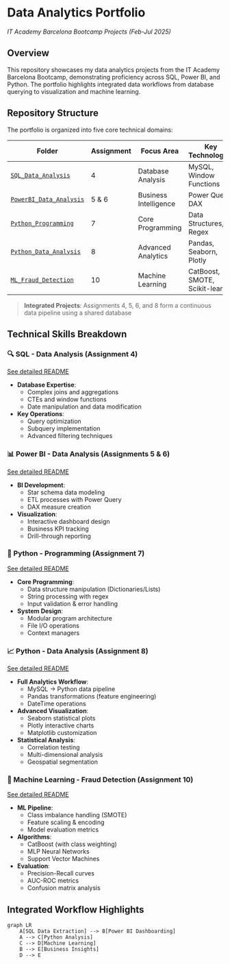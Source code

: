 # Data Analytics Portfolio 
*IT Academy Barcelona Bootcamp Projects (Feb-Jul 2025)*

## Overview
This repository showcases my data analytics projects from the IT Academy Barcelona Bootcamp, demonstrating proficiency across SQL, Power BI, and Python. The portfolio highlights integrated data workflows from database querying to visualization and machine learning.

## Repository Structure
The portfolio is organized into five core technical domains:

| Folder | Assignment | Focus Area | Key Technologies |
|--------|------------|------------|------------------|
| [`SQL_Data_Analysis`](/SQL_Data_Analysis) | 4 | Database Analysis | MySQL, Window Functions |
| [`PowerBI_Data_Analysis`](/PowerBI_Data_Analysis) | 5 & 6 | Business Intelligence | Power Query, DAX |
| [`Python_Programming`](/Python_Programming) | 7 | Core Programming | Data Structures, Regex |
| [`Python_Data_Analysis`](/Python_Data_Analysis) | 8 | Advanced Analytics | Pandas, Seaborn, Plotly |
| [`ML_Fraud_Detection`](/ML_Fraud_Detection) | 10 | Machine Learning | CatBoost, SMOTE, Scikit-learn |

> **Integrated Projects**: Assignments 4, 5, 6, and 8 form a continuous data pipeline using a shared database

## Technical Skills Breakdown

### 🔍 SQL - Data Analysis (Assignment 4)
[See detailed README](/SQL_Data_Analysis)
- **Database Expertise**: 
  - Complex joins and aggregations
  - CTEs and window functions
  - Date manipulation and data modification
- **Key Operations**:
  - Query optimization
  - Subquery implementation
  - Advanced filtering techniques

### 📊 Power BI - Data Analysis (Assignments 5 & 6)
[See detailed README](/PowerBI_Data_Analysis)
- **BI Development**:
  - Star schema data modeling
  - ETL processes with Power Query
  - DAX measure creation
- **Visualization**:
  - Interactive dashboard design
  - Business KPI tracking
  - Drill-through reporting

### 🐍 Python - Programming (Assignment 7)
[See detailed README](/Python_Programming)
- **Core Programming**:
  - Data structure manipulation (Dictionaries/Lists)
  - String processing with regex
  - Input validation & error handling
- **System Design**:
  - Modular program architecture
  - File I/O operations
  - Context managers

### 📈 Python - Data Analysis (Assignment 8)
[See detailed README](/Python_Data_Analysis)
- **Full Analytics Workflow**:
  - MySQL → Python data pipeline
  - Pandas transformations (feature engineering)
  - DateTime operations
- **Advanced Visualization**:
  - Seaborn statistical plots
  - Plotly interactive charts
  - Matplotlib customization
- **Statistical Analysis**:
  - Correlation testing
  - Multi-dimensional analysis
  - Geospatial segmentation

### 🤖 Machine Learning - Fraud Detection (Assignment 10)
[See detailed README](/ML_Fraud_Detection)
- **ML Pipeline**:
  - Class imbalance handling (SMOTE)
  - Feature scaling & encoding
  - Model evaluation metrics
- **Algorithms**:
  - CatBoost (with class weighting)
  - MLP Neural Networks
  - Support Vector Machines
- **Evaluation**:
  - Precision-Recall curves
  - AUC-ROC metrics
  - Confusion matrix analysis

## Integrated Workflow Highlights
```mermaid
graph LR
    A[SQL Data Extraction] --> B[Power BI Dashboarding]
    A --> C[Python Analysis]
    C --> D[Machine Learning]
    B --> E[Business Insights]
    D --> E
